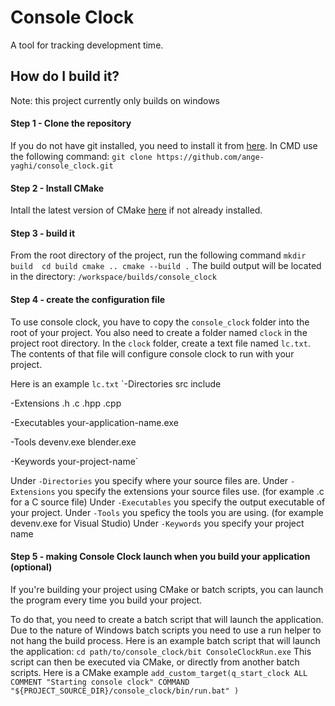 # Console Clock
A tool for tracking development time.
## How do I build it?
Note: this project currently only builds on windows
#### Step 1 - Clone the repository
If you do not have git installed, you need to install it from [here](https://git-scm.com/downloads).
In CMD use the following command: `git clone https://github.com/ange-yaghi/console_clock.git`
#### Step 2 - Install CMake
Intall the latest version of CMake [here](https://cmake.org/download/) if not already installed.
#### Step 3 - build it
From the root directory of the project, run the following command
`mkdir build 
cd build
cmake ..
cmake --build .`
The build output will be located in the directory: `/workspace/builds/console_clock`
#### Step 4 - create the configuration file
To use console clock, you have to copy the `console_clock` folder into the root of your project. You also need to create a folder named `clock` in the project root directory. In the `clock` folder, create a text file named `lc.txt`. The contents of that file will configure console clock to run with your project.

Here is an example `lc.txt`
`-Directories
src
include

-Extensions
.h
.c
.hpp
.cpp

-Executables
your-application-name.exe

-Tools
devenv.exe
blender.exe

-Keywords
your-project-name`

Under `-Directories` you specify where your source files are.
Under `-Extensions` you specify the extensions your source files use. (for example .c for a C source file)
Under `-Executables` you specify the output executable of your project.
Under `-Tools` you speficy the tools you are using. (for example devenv.exe for Visual Studio)
Under `-Keywords` you specify your project name

#### Step 5 - making Console Clock launch when you build your application (optional)
If you're building your project using CMake or batch scripts, you can launch the program every time you build your project.

To do that, you need to create a batch script that will launch the application. Due to the nature of Windows batch scripts you need to use a run helper to not hang the build process. Here is an example batch script that will launch the application:
`cd path/to/console_clock/bit
ConsoleClockRun.exe`
This script can then be executed via CMake, or directly from another batch scripts. Here is a CMake example
`add_custom_target(q_start_clock ALL
        COMMENT "Starting console clock"
        COMMAND "${PROJECT_SOURCE_DIR}/console_clock/bin/run.bat"
)`